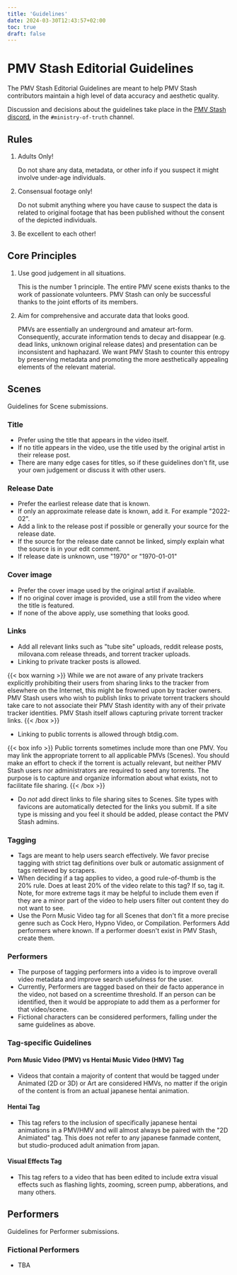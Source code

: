 ```yaml
---
title: 'Guidelines'
date: 2024-03-30T12:43:57+02:00
toc: true
draft: false
---
```


# PMV Stash Editorial Guidelines
The PMV Stash Editorial Guidelines are meant to help PMV Stash contributors maintain a high level of data accuracy and aesthetic quality.

Discussion and decisions about the guidelines take place in the [PMV Stash discord](https://discord.gg/GQbeYVBYQ4), in the `#ministry-of-truth` channel.

## Rules

1. Adults Only!

    Do not share any data, metadata, or other info if you suspect it might involve under-age individuals.

1. Consensual footage only!

    Do not submit anything where you have cause to suspect the data is related to original footage that has been published without the consent of the depicted individuals.

1. Be excellent to each other!

## Core Principles

1. Use good judgement in all situations.

    This is the number 1 principle. The entire PMV scene exists thanks to the work of passionate volunteers. PMV Stash can only be successful thanks to the joint efforts of its members.

2. Aim for comprehensive and accurate data that looks good.

    PMVs are essentially an underground and amateur art-form. Consequently, accurate information tends to decay and disappear (e.g. dead links, unknown original release dates) and presentation can be inconsistent and haphazard. We want PMV Stash to counter this entropy by preserving metadata and promoting the more aesthetically appealing elements of the relevant material.

## Scenes

Guidelines for Scene submissions.

### Title
* Prefer using the title that appears in the video itself.
* If no title appears in the video, use the title used by the original artist in their release post.
* There are many edge cases for titles, so if these guidelines don't fit, use your own judgement or discuss it with other users.
### Release Date
* Prefer the earliest release date that is known.
* If only an approximate release date is known, add it. For example "2022-02".
* Add a link to the release post if possible or generally your source for the release date.
* If the source for the release date cannot be linked, simply explain what the source is in your edit comment.
* If release date is unknown, use "1970" or "1970-01-01"
### Cover image
* Prefer the cover image used by the original artist if available.
* If no original cover image is provided, use a still from the video where the title is featured.
* If none of the above apply, use something that looks good.
### Links
* Add all relevant links such as "tube site" uploads, reddit release posts, milovana.com release threads, and torrent tracker uploads.
* Linking to private tracker posts is allowed.

{{< box warning >}}
While we are not aware of any private trackers explicitly prohibiting their users from sharing links to the tracker from elsewhere on the Internet, this might be frowned upon by tracker owners. PMV Stash users who wish to publish links to private torrent trackers should take care to not associate their PMV Stash identity with any of their private tracker identities. PMV Stash itself allows capturing private torrent tracker links.
{{< /box >}}

* Linking to public torrents is allowed through btdig.com.

{{< box info >}}
Public torrents sometimes include more than one PMV. You may link the appropriate torrent to all applicable PMVs (Scenes). You should make an effort to check if the torrent is actually relevant, but neither PMV Stash users nor administrators are required to seed any torrents. The purpose is to capture and organize information about what exists, not to facilitate file sharing.
{{< /box >}}

* Do *not* add direct links to file sharing sites to Scenes.
Site types with favicons are automatically detected for the links you submit. If a site type is missing and you feel it should be added, please contact the PMV Stash admins.

### Tagging
* Tags are meant to help users search effectively. We favor precise tagging with strict tag definitions over bulk or automatic assignment of tags retrieved by scrapers.
* When deciding if a tag applies to video, a good rule-of-thumb is the 20% rule. Does at least 20% of the video relate to this tag? If so, tag it. Note, for more extreme tags it may be helpful to include them even if they are a minor part of the video to help users filter out content they do not want to see.
* Use the Porn Music Video tag for all Scenes that don't fit a more precise genre such as Cock Hero, Hypno Video, or Compilation.
Performers
Add performers where known.
If a performer doesn't exist in PMV Stash, create them.

### Performers
* The purpose of tagging performers into a video is to improve overall video metadata and improve search usefulness for the user.
* Currently, Performers are tagged based on their de facto apperance in the video, not based on a screentime threshold. If an person can be identified, then it would be appropiate to add them as a performer for that video/scene.
* Fictional characters can be considered performers, falling under the same guidelines as above.

### Tag-specific Guidelines

#### Porn Music Video (PMV) vs Hentai Music Video (HMV) Tag
* Videos that contain a majority of content that would be tagged under Animated (2D or 3D) or Art are considered HMVs, no matter if the origin of the content is from an actual japanese hentai animation.

#### Hentai Tag
* This tag refers to the inclusion of specifically japanese hentai animations in a PMV/HMV and will almost always be paired with the "2D Animiated" tag. This does not refer to any japanese fanmade content, but studio-produced adult animation from japan.

#### Visual Effects Tag
* This tag refers to a video that has been edited to include extra visual effects such as flashing lights, zooming, screen pump, abberations, and many others.

## Performers

Guidelines for Performer submissions.

### Fictional Performers

* TBA


